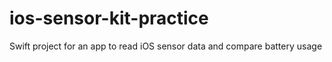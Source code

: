 # ios-sensor-kit-practice
Swift project for an app to read iOS sensor data and compare battery usage
